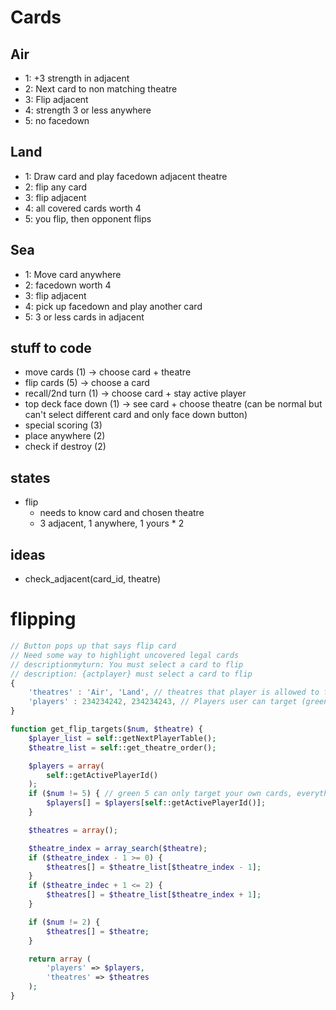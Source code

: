 # Cards

## Air
* 1: +3 strength in adjacent
* 2: Next card to non matching theatre
* 3: Flip adjacent
* 4: strength 3 or less anywhere
* 5: no facedown


## Land
* 1: Draw card and play facedown adjacent theatre
* 2: flip any card
* 3: flip adjacent
* 4: all covered cards worth 4
* 5: you flip, then opponent flips


## Sea
* 1: Move card anywhere
* 2: facedown worth 4
* 3: flip adjacent
* 4: pick up facedown and play another card
* 5: 3 or less cards in adjacent


## stuff to code
* move cards (1) -> choose card + theatre
* flip cards (5) -> choose a card
* recall/2nd turn (1) -> choose card + stay active player
* top deck face down (1) -> see card + choose theatre (can be normal but can't select different card and only face down button)
* special scoring (3)
* place anywhere (2)
* check if destroy (2)


## states
* flip
    * needs to know card and chosen theatre
    * 3 adjacent, 1 anywhere, 1 yours * 2

## ideas
* check_adjacent(card_id, theatre)


# flipping
```js
// Button pops up that says flip card
// Need some way to highlight uncovered legal cards
// descriptionmyturn: You must select a card to flip
// description: {actplayer} must select a card to flip
{
    'theatres' : 'Air', 'Land', // theatres that player is allowed to flip in (e.g. green 2 allows anywhere, green 3 is only adjacent)
    'players' : 234234242, 234234243, // Players user can target (green 5 only allows you to flip)
}
```

```php
function get_flip_targets($num, $theatre) {
    $player_list = self::getNextPlayerTable();
    $theatre_list = self::get_theatre_order();

    $players = array(
        self::getActivePlayerId()
    );
    if ($num != 5) { // green 5 can only target your own cards, everything else can flip yours or opponents
        $players[] = $players[self::getActivePlayerId()];
    }

    $theatres = array();

    $theatre_index = array_search($theatre);
    if ($theatre_index - 1 >= 0) {
        $theatres[] = $theatre_list[$theatre_index - 1];
    }
    if ($theatre_indec + 1 <= 2) {
        $theatres[] = $theatre_list[$theatre_index + 1];
    }

    if ($num != 2) {
        $theatres[] = $theatre;
    }

    return array (
        'players' => $players,
        'theatres' => $theatres
    );
} 
```